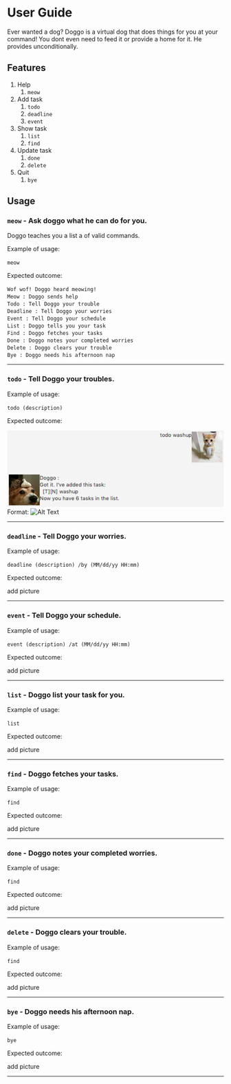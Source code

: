 # User Guide
Ever wanted a dog? Doggo is a virtual dog that does things for you at your command!
You dont even need to feed it or provide a home for it. He provides unconditionally.
 
## Features 
1. Help
    1. `meow`
1. Add task
   1. `todo`
   1. `deadline`
   1. `event`
1. Show task
   1. `list`
   1. `find`
1. Update task
    1. `done`
    1. `delete`
1. Quit
    1. `bye`

## Usage

### `meow` - Ask doggo what he can do for you.

Doggo teaches you a list a of valid commands.

Example of usage: 

`meow`

Expected outcome:

`Wof wof! Doggo heard meowing!` <br>
`Meow : Doggo sends help` <br>
`Todo : Tell Doggo your trouble` <br>
`Deadline : Tell Doggo your worries` <br>
`Event : Tell Doggo your schedule` <br>
`List : Doggo tells you your task` <br>
`Find : Doggo fetches your tasks` <br>
`Done : Doggo notes your completed worries` <br>
`Delete : Doggo clears your trouble` <br>
`Bye : Doggo needs his afternoon nap` <br>

<hr>

### `todo` - Tell Doggo your troubles.

Example of usage: 

`todo (description)`

Expected outcome:

![GitHub Logo](/images/todo.png)
Format: ![Alt Text](url)

<hr>

### `deadline` - Tell Doggo your worries.

Example of usage: 

`deadline (description) /by (MM/dd/yy HH:mm)`

Expected outcome:

add picture
<hr>

### `event` - Tell Doggo your schedule.

Example of usage: 

`event (description) /at (MM/dd/yy HH:mm)`

Expected outcome:

add picture
<hr>

### `list` - Doggo list your task for you.

Example of usage: 

`list`

Expected outcome:

add picture
<hr>

### `find` - Doggo fetches your tasks.

Example of usage: 

`find`

Expected outcome:

add picture
<hr>

### `done` - Doggo notes your completed worries.

Example of usage: 

`find`

Expected outcome:

add picture
<hr>

### `delete` - Doggo clears your trouble.

Example of usage: 

`find`

Expected outcome:

add picture
<hr>

### `bye` - Doggo needs his afternoon nap.

Example of usage: 

`bye`

Expected outcome:

add picture
<hr>
